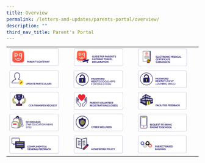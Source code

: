 ```yaml
---
title: Overview
permalink: /letters-and-updates/parents-portal/overview/
description: ""
third_nav_title: Parent's Portal
---
```

|  	|  	|  	|
|---	|---	|---	|
|<a href="https://staging.dnfzur975cvj1.amplifyapp.com/letters-and-updates/Parents-Portal/parents-gateway/"><img style="width:85%" src="/images/pp1.png"></a>  	| <a href="https://staging.dnfzur975cvj1.amplifyapp.com/files/parentsgateway.pdf"><img style="width:85%" src="/images/pp2.png"></a> 	| <a href="https://staging.dnfzur975cvj1.amplifyapp.com/letters-and-updates/Parents-Portal/emc-submission/"><img style="width:85%" src="/images/pp3.png"></a> 	|
| <a href="https://form.gov.sg/#!/5cda56c17c72130017cef181"><img style="width:85%" src="/images/pp4.png"></a> 	| <a href="https://form.gov.sg/#!/5d229344bf829f00113c1876"><img style="width:85%" src="/images/pp5.png"></a> 	| <a href="https://staging.dnfzur975cvj1.amplifyapp.com/general-information/student-learning-space/"><img style="width:85%" src="/images/pp6.png"></a> 	|
| <a href="https://docs.google.com/forms/d/e/1FAIpQLScS-mYbpbEOTnMaNFgwqxZPVxz-B2WtQXGoo4rrOpMyNofCDw/viewform"><img style="width:85%" src="/images/pp7.png"></a> 	|  <a href="https://form.gov.sg/5e605d0b2a26c800116a2557"><img style="width:85%" src="/images/pp8.png"></a>	| <a href="https://docs.google.com/forms/d/e/1FAIpQLSdrUys5LYbSsdTiSq7QCn8cpaxFNiqQVYpKmIAWJhH5nsqEWw/viewform"><img style="width:85%" src="/images/pp9.png"></a> 	|
| <a href="https://schoolbag.sg/"><img style="width:85%" src="/images/pp10.png"></a> 	| <a href="https://www.moe.gov.sg/programmes/cyber-wellness"><img style="width:85%" src="/images/pp11.png"></a> 	| <a href="https://docs.google.com/forms/d/e/1FAIpQLSf9A8USg51RnrnVSgEQ_OwQYI9UhD_c-9e2JJf0loXc2FxH2g/viewform"><img style="width:85%" src="/images/pp12.png"></a> 	|
| <a href="https://docs.google.com/forms/d/e/1FAIpQLSewS7uZppTdyK4rbU0LCMDDyODnxhyvQAKhr1Oxqkzu3i3RbA/viewform"><img style="width:85%" src="/images/pp13.png"></a> 	| <a href="https://staging.dnfzur975cvj1.amplifyapp.com/files/School%20Homework%20Policy.pdf"><img style="width:85%" src="/images/pp14.png"></a> 	|  <a href="https://staging.dnfzur975cvj1.amplifyapp.com/files/MOE_Subject-Based_Banding.pdf"><img style="width:85%" src="/images/pp15.png"></a>	|